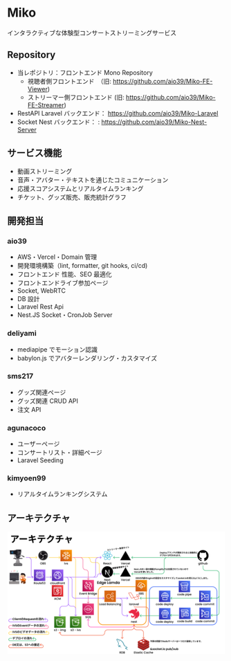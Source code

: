 # Miko

インタラクティブな体験型コンサートストリーミングサービス

## Repository

- 当レポジトリ：フロントエンド Mono Repository
  - 視聴者側フロントエンド　（旧: https://github.com/aio39/Miko-FE-Viewer)
  - ストリーマー側フロントエンド (旧: https://github.com/aio39/Miko-FE-Streamer)
- RestAPI Laravel バックエンド： https://github.com/aio39/Miko-Laravel
- Socket Nest バックエンド： : https://github.com/aio39/Miko-Nest-Server

## サービス機能

- 動画ストリーミング
- 音声・アバター・テキストを通じたコミュニケーション
- 応援スコアシステムとリアルタイムランキング
- チケット、グッズ販売、販売統計グラフ

## 開発担当

### aio39

- AWS・Vercel・Domain 管理
- 開発環境構築（lint, formatter, git hooks, ci/cd)
- フロントエンド 性能、SEO 最適化
- フロントエンドライブ参加ページ
- Socket, WebRTC
- DB 設計
- Laravel Rest Api
- Nest.JS Socket・CronJob Server

### deliyami

- mediapipe でモーション認識
- babylon.js でアバターレンダリング・カスタマイズ

### sms217

- グッズ関連ページ
- グッズ関連 CRUD API
- 注文 API

### agunacoco

- ユーザーページ
- コンサートリスト・詳細ページ
- Laravel Seeding

### kimyoen99

- リアルタイムランキングシステム

## アーキテクチャ

![architecture](./markdown/architecture.png)
